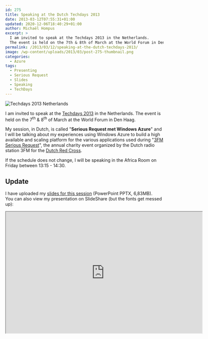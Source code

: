 ```yaml
---
id: 275
title: Speaking at the Dutch Techdays 2013
date: 2013-03-12T07:55:31+01:00
updated: 2020-12-06T18:40:29+01:00
author: Michaël Hompus
excerpt: >
  I am invited to speak at the Techdays 2013 in the Netherlands.
  The event is held on the 7th & 8th of March at the World Forum in Den Haag.
permalink: /2013/03/12/speaking-at-the-dutch-techdays-2013/
image: /wp-content/uploads/2013/03/post-275-thumbnail.png
categories:
  - Azure
tags:
  - Presenting
  - Serious Request
  - Slides
  - Speaking
  - TechDays
---
```


![Techdays 2013 Netherlands](/wp-content/uploads/2013/02/techdays-2013-logo.jpg)

I am invited to speak at the [Techdays 2013](https://web.archive.org/web/20130313051947/http://www.microsoft.com/netherlands/techdays/home.aspx) in the Netherlands.
The event is held on the 7<sup>th</sup> & 8<sup>th</sup> of March at the World Forum in Den Haag.

My session, in Dutch, is called "**Serious Request met Windows Azure**" and I will be talking about my experiences using Windows Azure to build a high available and scaling platform for the various applications used during "[3FM Serious Request](https://nl.wikipedia.org/wiki/3FM_Serious_Request)",
the annual charity event organized by the Dutch radio station 3FM for the [Dutch Red Cross](https://www.rodekruis.nl/).

If the schedule does not change, I will be speaking in the Africa Room on Friday between 13:15 - 14:30.

## Update

I have uploaded my [slides for this session](https://hompus.nl/presentations/Techdays%202013%20-%20Serious%20Request%20met%20Windows%20Azure.pptx) (PowerPoint PPTX, 6,83MB).  
You can also view my presentation on SlideShare (but the fonts get messed up):

<iframe height="387" loading="lazy" src="https://www.slideshare.net/slideshow/embed_code/17098972?rel=0" width="625"></iframe>
